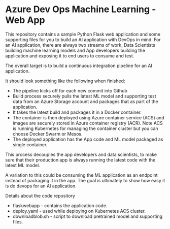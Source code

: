 # Azure Dev Ops Machine Learning - Web App

This repository contains a sample Python Flask web application and some supporting files for you to build an AI application with DevOps in mind. For an AI application, there are always two streams of work, Data Scientists building machine learning models and App developers building the application and exposing it to end users to consume and test.

The overall target is to build a continuous integration pipeline for an AI application. 

It should look something like the following when finished:

* The pipeline kicks off for each new commit into Github
* Build process securely pulls the latest ML model and supporting test data from an Azure Storage account and packages that as part of the application.
* It takes the latest build and packages it in a Docker container. 
* The container is then deployed using Azure container service (ACS) and images are securely stored in Azure container registry (ACR). Note ACS is running Kubernetes for managing the container cluster but you can choose Docker Swarm or Mesos.
* The deployed application has the App code and ML model packaged as single container.

This process decouples the app developers and data scientists, to make sure that their production app is always running the latest code with the latest ML model.

A variation to this could be consuming the ML application as an endpoint instead of packaging it in the app. The goal is ultimately to show how easy it is do devops for an AI application.

Details about the code repository
* flaskwebapp - contains the application code.
* deploy.yaml - used while deploying on Kubernetes ACS cluster.
* downloadblob.sh - script to download pretrained model and supporting files.
